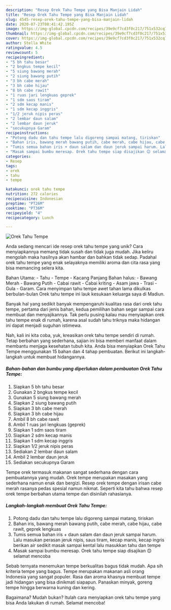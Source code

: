 ```yaml
---
description: "Resep Orek Tahu Tempe yang Bisa Manjain Lidah"
title: "Resep Orek Tahu Tempe yang Bisa Manjain Lidah"
slug: 4545-resep-orek-tahu-tempe-yang-bisa-manjain-lidah
date: 2020-07-23T08:41:42.195Z
image: https://img-global.cpcdn.com/recipes/39e9cf7cd3f0c217/751x532cq70/orek-tahu-tempe-foto-resep-utama.jpg
thumbnail: https://img-global.cpcdn.com/recipes/39e9cf7cd3f0c217/751x532cq70/orek-tahu-tempe-foto-resep-utama.jpg
cover: https://img-global.cpcdn.com/recipes/39e9cf7cd3f0c217/751x532cq70/orek-tahu-tempe-foto-resep-utama.jpg
author: Stella White
ratingvalue: 4.5
reviewcount: 5
recipeingredient:
- "5 bh tahu besar"
- "2 bngkus tempe kecil"
- "5 siung bawang merah"
- "2 siung bawang putih"
- "3 bh cabe merah"
- "3 bh cabe hijau"
- "8 bh cabe rawit"
- "1 ruas jari lengkuas geprek"
- "1 sdm saos tiram"
- "2 sdm kecap manis"
- "1 sdm kecap inggris"
- "1/2 jeruk nipis peras"
- "2 lembar daun salam"
- "2 lembar daun jeruk"
- "secukupnya Garam"
recipeinstructions:
- "Potong dadu dan tahu tempe lalu digoreng sampai matang, tiriskan"
- "Bahan iris, bawang merah bawang putih, cabe merah, cabe hijau, cabe rawit, geprek lengkuas"
- "Tumis semua bahan iris + daun salam dan daun jeruk sampai harum. Lalu masukan perasan jeruk nipis, saus tiram, kecap manis, kecap ingris berikan air sedikit masak sampai kental lalu masukkan tahu dan tempe"
- "Masak sampai bumbu meresap. Orek tahu tempe siap disajikan 😊 selamat mencoba"
categories:
- Resep
tags:
- orek
- tahu
- tempe

katakunci: orek tahu tempe 
nutrition: 272 calories
recipecuisine: Indonesian
preptime: "PT26M"
cooktime: "PT36M"
recipeyield: "4"
recipecategory: Lunch

---
```



![Orek Tahu Tempe](https://img-global.cpcdn.com/recipes/39e9cf7cd3f0c217/751x532cq70/orek-tahu-tempe-foto-resep-utama.jpg)

Anda sedang mencari ide resep orek tahu tempe yang unik? Cara menyiapkannya memang tidak susah dan tidak juga mudah. Jika keliru mengolah maka hasilnya akan hambar dan bahkan tidak sedap. Padahal orek tahu tempe yang enak selayaknya memiliki aroma dan cita rasa yang bisa memancing selera kita.

Bahan Utama: - Tahu - Tempe - Kacang Panjang Bahan halus: - Bawang Merah - Bawang Putih - Cabai rawit - Cabai kriting - Asam jawa - Trasi - Gula - Garam. Cara menyimpan tahu tempe awet tahan lama dikulkas berbulan-bulan Orek tahu tempe ini lauk kesukaan keluarga saya di Madiun.

Banyak hal yang sedikit banyak mempengaruhi kualitas rasa dari orek tahu tempe, pertama dari jenis bahan, kedua pemilihan bahan segar sampai cara membuat dan menyajikannya. Tak perlu pusing kalau mau menyiapkan orek tahu tempe enak di rumah, karena asal sudah tahu triknya maka hidangan ini dapat menjadi suguhan istimewa.


Nah, kali ini kita coba, yuk, kreasikan orek tahu tempe sendiri di rumah. Tetap berbahan yang sederhana, sajian ini bisa memberi manfaat dalam membantu menjaga kesehatan tubuh kita. Anda bisa menyiapkan Orek Tahu Tempe menggunakan 15 bahan dan 4 tahap pembuatan. Berikut ini langkah-langkah untuk membuat hidangannya.

<!--inarticleads1-->

##### Bahan-bahan dan bumbu yang diperlukan dalam pembuatan Orek Tahu Tempe:

1. Siapkan 5 bh tahu besar
1. Gunakan 2 bngkus tempe kecil
1. Gunakan 5 siung bawang merah
1. Siapkan 2 siung bawang putih
1. Siapkan 3 bh cabe merah
1. Siapkan 3 bh cabe hijau
1. Ambil 8 bh cabe rawit
1. Ambil 1 ruas jari lengkuas (geprek)
1. Siapkan 1 sdm saos tiram
1. Siapkan 2 sdm kecap manis
1. Siapkan 1 sdm kecap inggris
1. Siapkan 1/2 jeruk nipis peras
1. Sediakan 2 lembar daun salam
1. Ambil 2 lembar daun jeruk
1. Sediakan secukupnya Garam


Tempe orek termasuk makanan sangat sederhana dengan cara pembuatannya yang mudah. Orek tempe merupakan masakan yang sederhana namun enak dan bergizi. Resep orek tempe dengan irisan cabe merah rasanya pedas spesial namun nikmat. Seperti kita tahu bahwa resep orek tempe berbahan utama tempe dan disinilah rahasianya. 

<!--inarticleads2-->

##### Langkah-langkah membuat Orek Tahu Tempe:

1. Potong dadu dan tahu tempe lalu digoreng sampai matang, tiriskan
1. Bahan iris, bawang merah bawang putih, cabe merah, cabe hijau, cabe rawit, geprek lengkuas
1. Tumis semua bahan iris + daun salam dan daun jeruk sampai harum. Lalu masukan perasan jeruk nipis, saus tiram, kecap manis, kecap ingris berikan air sedikit masak sampai kental lalu masukkan tahu dan tempe
1. Masak sampai bumbu meresap. Orek tahu tempe siap disajikan 😊 selamat mencoba


Sebab ternyata menemukan tempe berkualitas bagus tidak mudah. Apa sih kriteria tempe yang bagus. Tempe merupakan makanan asli orang Indonesia yang sangat populer. Rasa dan aroma khasnya membuat tempe jadi hidangan yang bisa dinikmati siapapun. Panaskan minyak, goreng tempe hingga berwarna kuning dan kering. 

Bagaimana? Mudah bukan? Itulah cara menyiapkan orek tahu tempe yang bisa Anda lakukan di rumah. Selamat mencoba!
